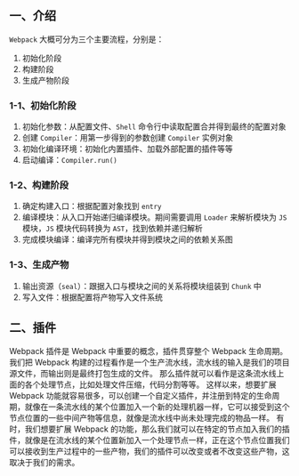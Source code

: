 ## 一、介绍
`Webpack` 大概可分为三个主要流程，分别是：
1. 初始化阶段
2. 构建阶段
3. 生成产物阶段

### 1-1、初始化阶段
1. 初始化参数：从配置文件、`Shell` 命令行中读取配置合并得到最终的配置对象
2. 创建 `Compiler`：用第一步得到的参数创建 `Compiler` 实例对象
3. 初始化编译环境：初始化内置插件、加载外部配置的插件等等
4. 启动编译：`Compiler.run()`
### 1-2、构建阶段
1. 确定构建入口：根据配置对象找到 `entry`
2. 编译模块：从入口开始递归编译模块。期间需要调用 `Loader` 来解析模块为 `JS` 模块，`JS` 模块代码转换为 `AST`，找到依赖并递归解析
3. 完成模块编译：编译完所有模块并得到模块之间的依赖关系图
### 1-3、生成产物
1. 输出资源（`seal`）：跟据入口与模块之间的关系将模块组装到 `Chunk` 中
2. 写入文件：根据配置将产物写入文件系统

## 二、插件
Webpack 插件是 Webpack 中重要的概念，插件贯穿整个 Webpack 生命周期。
我们把 Webpack 构建的过程看作是一个生产流水线，流水线的输入是我们的项目源文件，而输出则是最终打包生成的文件。
那么插件就可以看作是这条流水线上面的各个处理节点，比如处理文件压缩，代码分割等等。
这样以来，想要扩展 Webpack 功能就容易很多，可以创建一个自定义插件，并注册到特定的生命周期，就像在一条流水线的某个位置加入一个新的处理机器一样，它可以接受到这个节点位置的一些中间产物等信息，就像是流水线中尚未处理完成的物品一样。
有时，我们想要扩展 Webpack 的功能，那么我们就可以在特定的节点加入我们的插件，就像是在流水线的某个位置新加入一个处理节点一样，正在这个节点位置我们可以接收到生产过程中的一些产物，我们的插件可以改变或者不改变这些产物，这取决于我们的需求。